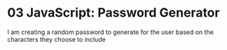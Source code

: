 # 03 JavaScript: Password Generator

I am creating a random password to generate for the user based on the characters they choose to include
